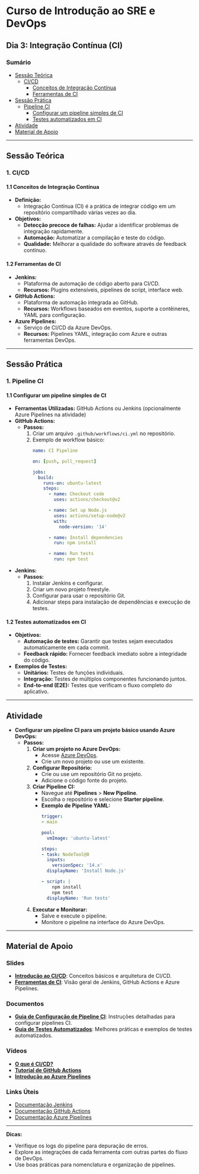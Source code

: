 # **Curso de Introdução ao SRE e DevOps**

## **Dia 3: Integração Contínua (CI)**

### **Sumário**
- [Sessão Teórica](#sessão-teórica)
  - [CI/CD](#1-cicd)
    - [Conceitos de Integração Contínua](#11-conceitos-de-integração-contínua)
    - [Ferramentas de CI](#12-ferramentas-de-ci)
- [Sessão Prática](#sessão-prática)
  - [Pipeline CI](#1-pipeline-ci)
    - [Configurar um pipeline simples de CI](#11-configurar-um-pipeline-simples-de-ci)
    - [Testes automatizados em CI](#12-testes-automatizados-em-ci)
- [Atividade](#atividade)
- [Material de Apoio](#material-de-apoio)

---

## **Sessão Teórica**

### **1. CI/CD**

#### **1.1 Conceitos de Integração Contínua**
- **Definição:**
  - Integração Contínua (CI) é a prática de integrar código em um repositório compartilhado várias vezes ao dia.
- **Objetivos:**
  - **Detecção precoce de falhas:** Ajudar a identificar problemas de integração rapidamente.
  - **Automação:** Automatizar a compilação e teste do código.
  - **Qualidade:** Melhorar a qualidade do software através de feedback contínuo.

#### **1.2 Ferramentas de CI**
- **Jenkins:**
  - Plataforma de automação de código aberto para CI/CD.
  - **Recursos:** Plugins extensíveis, pipelines de script, interface web.
- **GitHub Actions:**
  - Plataforma de automação integrada ao GitHub.
  - **Recursos:** Workflows baseados em eventos, suporte a contêineres, YAML para configuração.
- **Azure Pipelines:**
  - Serviço de CI/CD da Azure DevOps.
  - **Recursos:** Pipelines YAML, integração com Azure e outras ferramentas DevOps.

---

## **Sessão Prática**

### **1. Pipeline CI**

#### **1.1 Configurar um pipeline simples de CI**
- **Ferramentas Utilizadas:** GitHub Actions ou Jenkins (opcionalmente Azure Pipelines na atividade)
- **GitHub Actions:**
  - **Passos:**
    1. Criar um arquivo `.github/workflows/ci.yml` no repositório.
    2. Exemplo de workflow básico:
       ```yaml
       name: CI Pipeline

       on: [push, pull_request]

       jobs:
         build:
           runs-on: ubuntu-latest
           steps:
             - name: Checkout code
               uses: actions/checkout@v2

             - name: Set up Node.js
               uses: actions/setup-node@v2
               with:
                 node-version: '14'

             - name: Install dependencies
               run: npm install

             - name: Run tests
               run: npm test
       ```
- **Jenkins:**
  - **Passos:**
    1. Instalar Jenkins e configurar.
    2. Criar um novo projeto freestyle.
    3. Configurar para usar o repositório Git.
    4. Adicionar steps para instalação de dependências e execução de testes.

#### **1.2 Testes automatizados em CI**
- **Objetivos:**
  - **Automação de testes:** Garantir que testes sejam executados automaticamente em cada commit.
  - **Feedback rápido:** Fornecer feedback imediato sobre a integridade do código.
- **Exemplos de Testes:**
  - **Unitários:** Testes de funções individuais.
  - **Integração:** Testes de múltiplos componentes funcionando juntos.
  - **End-to-end (E2E):** Testes que verificam o fluxo completo do aplicativo.

---

## **Atividade**
- **Configurar um pipeline CI para um projeto básico usando Azure DevOps:**
  - **Passos:**
    1. **Criar um projeto no Azure DevOps:**
       - Acesse [Azure DevOps](https://dev.azure.com/).
       - Crie um novo projeto ou use um existente.
    2. **Configurar Repositório:**
       - Crie ou use um repositório Git no projeto.
       - Adicione o código fonte do projeto.
    3. **Criar Pipeline CI:**
       - Navegue até **Pipelines** > **New Pipeline**.
       - Escolha o repositório e selecione **Starter pipeline**.
       - **Exemplo de Pipeline YAML:**
         ```yaml
         trigger:
         - main

         pool:
           vmImage: 'ubuntu-latest'

         steps:
         - task: NodeTool@0
           inputs:
             versionSpec: '14.x'
           displayName: 'Install Node.js'

         - script: |
             npm install
             npm test
           displayName: 'Run tests'
         ```
    4. **Executar e Monitorar:**
       - Salve e execute o pipeline.
       - Monitore o pipeline na interface do Azure DevOps.

---

## **Material de Apoio**

### **Slides**
- **[Introdução ao CI/CD](slides/intro-ci-cd.pdf)**: Conceitos básicos e arquitetura de CI/CD.
- **[Ferramentas de CI](slides/ferramentas-ci.pdf)**: Visão geral de Jenkins, GitHub Actions e Azure Pipelines.

### **Documentos**
- **[Guia de Configuração de Pipeline CI](docs/guia-configuracao-pipeline-ci.pdf)**: Instruções detalhadas para configurar pipelines CI.
- **[Guia de Testes Automatizados](docs/guia-testes-automatizados.pdf)**: Melhores práticas e exemplos de testes automatizados.

### **Vídeos**
- **[O que é CI/CD?](https://youtu.be/Scf8Xv2RDcY)**
- **[Tutorial de GitHub Actions](https://youtu.be/eB0nUzAI7M8)**
- **[Introdução ao Azure Pipelines](https://youtu.be/U4N6FcgkDJI)**

### **Links Úteis**
- [Documentação Jenkins](https://www.jenkins.io/doc/)
- [Documentação GitHub Actions](https://docs.github.com/actions)
- [Documentação Azure Pipelines](https://docs.microsoft.com/azure/devops/pipelines/)

---

**Dicas:**
- Verifique os logs do pipeline para depuração de erros.
- Explore as integrações de cada ferramenta com outras partes do fluxo de DevOps.
- Use boas práticas para nomenclatura e organização de pipelines.
